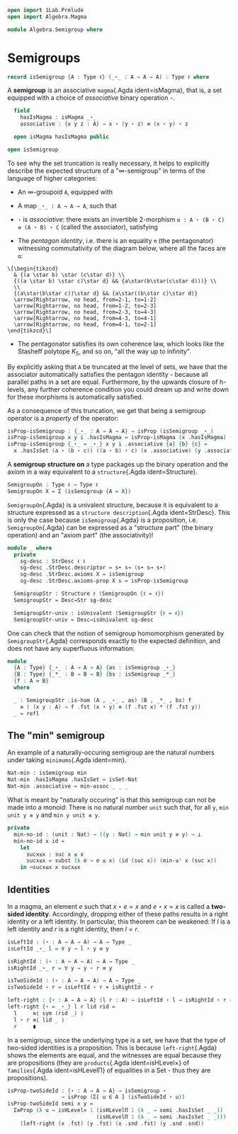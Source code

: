 ```agda
open import 1Lab.Prelude
open import Algebra.Magma

module Algebra.Semigroup where
```

<!--
```agda
private variable
  ℓ ℓ₁ : Level
  A : Type ℓ
```
-->



# Semigroups

```agda
record isSemigroup {A : Type ℓ} (_⋆_ : A → A → A) : Type ℓ where
```

A **semigroup** is an associative `magma`{.Agda ident=isMagma}, that is, a set
equipped with a choice of _associative_ binary operation `⋆`.

```agda
  field
    hasIsMagma : isMagma _⋆_
    associative : {x y z : A} → x ⋆ (y ⋆ z) ≡ (x ⋆ y) ⋆ z

  open isMagma hasIsMagma public

open isSemigroup
```

To see why the set truncation is really necessary, it helps to
explicitly describe the expected structure of a "∞-semigroup" in terms
of the language of higher categories:

- An ∞-groupoid `A`, equipped with

- A map `_⋆_ : A → A → A`, such that

- `⋆` is _associative_: there exists an invertible 2-morphism `α : A ⋆
(B ⋆ C) ≡ (A ⋆ B) ⋆ C` (called the associator), satisfying

- The _pentagon identity_, i.e. there is an equality `π` (the
pentagonator) witnessing commutativity of the diagram below, where all
the faces are `α`:
~~~{.quiver .tall-2}
\[\begin{tikzcd}
  & {(a \star b) \star (c\star d)} \\
  {((a \star b) \star c)\star d} && {a\star(b\star(c\star d)))} \\
  \\
  {(a\star(b\star c))\star d} && {a\star((b\star c)\star d)}
  \arrow[Rightarrow, no head, from=2-1, to=1-2]
  \arrow[Rightarrow, no head, from=1-2, to=2-3]
  \arrow[Rightarrow, no head, from=2-3, to=4-3]
  \arrow[Rightarrow, no head, from=4-3, to=4-1]
  \arrow[Rightarrow, no head, from=4-1, to=2-1]
\end{tikzcd}\]
~~~

- The pentagonator satisfies its own coherence law, which looks like the
Stasheff polytope $K_5$, and so on, "all the way up to infinity".

By explicitly asking that `A` be truncated at the level of sets, we have
that the associator automatically satisfies the pentagon identity -
because all parallel paths in a set are equal. Furthermore, by the
upwards closure of h-levels, any further coherence condition you could
dream up and write down for these morphisms is automatically satisfied.

As a consequence of this truncation, we get that being a semigroup
operator is a _property_ of the operator:

```agda
isProp-isSemigroup : {_⋆_ : A → A → A} → isProp (isSemigroup _⋆_)
isProp-isSemigroup x y i .hasIsMagma = isProp-isMagma (x .hasIsMagma) (y .hasIsMagma) i
isProp-isSemigroup {_⋆_ = _⋆_} x y i .associative {a} {b} {c} =
  x .hasIsSet (a ⋆ (b ⋆ c)) ((a ⋆ b) ⋆ c) (x .associative) (y .associative) i
```

A **semigroup structure on** a type packages up the binary operation and
the axiom in a way equivalent to a `structure`{.Agda ident=Structure}.

```agda
SemigroupOn : Type ℓ → Type ℓ
SemigroupOn X = Σ (isSemigroup {A = X})
```

`SemigroupOn`{.Agda} is a univalent structure, because it is equivalent
to a structure expressed as a `structure description`{.Agda
ident=StrDesc}. This is only the case because `isSemigroup`{.Agda} is a
proposition, i.e.  `SemigroupOn`{.Agda} can be expressed as a "structure
part" (the binary operation) and an "axiom part" (the associativity)!

```agda
module _ where
  private
    sg-desc : StrDesc ℓ ℓ
    sg-desc .StrDesc.descriptor = s∙ s→ (s∙ s→ s∙)
    sg-desc .StrDesc.axioms X = isSemigroup
    sg-desc .StrDesc.axioms-prop X s = isProp-isSemigroup

  SemigroupStr : Structure ℓ (SemigroupOn {ℓ = ℓ})
  SemigroupStr = Desc→Str sg-desc

  SemigroupStr-univ : isUnivalent (SemigroupStr {ℓ = ℓ})
  SemigroupStr-univ = Desc→isUnivalent sg-desc
```

One can check that the notion of semigroup homomorphism generated by
`SemigroupStr`{.Agda} corresponds exactly to the expected definition,
and does not have any superfluous information:

```agda
module _
  {A : Type} {_⋆_ : A → A → A} {as : isSemigroup _⋆_}
  {B : Type} {_*_ : B → B → B} {bs : isSemigroup _*_}
  {f : A ≃ B}
  where

  _ : SemigroupStr .is-hom (A , _⋆_ , as) (B , _*_ , bs) f
    ≡ ( (x y : A) → f .fst (x ⋆ y) ≡ (f .fst x) * (f .fst y))
  _ = refl
```


## The "min" semigroup

An example of a naturally-occuring semigroup are the natural numbers
under taking `minimums`{.Agda ident=min}.

```agda
Nat-min : isSemigroup min
Nat-min .hasIsMagma .hasIsSet = isSet-Nat
Nat-min .associative = min-assoc _ _ _
```

What is meant by "naturally occuring" is that this semigroup can not be
made into a monoid: There is no natural number `unit` such that, for all
`y`, `min unit y ≡ y` and `min y unit ≡ y`.

```agda
private
  min-no-id : (unit : Nat) → ((y : Nat) → min unit y ≡ y) → ⊥
  min-no-id x id =
    let
      sucx≤x : suc x ≤ x
      sucx≤x = subst (λ e → e ≤ x) (id (suc x)) (min-≤ˡ x (suc x))
    in ¬sucx≤x x sucx≤x
```

## Identities

In a magma, an element $e$ such that $x \star e = x$ and $e \star x = x$
is called a **two-sided identity**. Accordingly, dropping either of
these paths results in a right identity or a left identity. In
particular, this theorem can be weakened: If $l$ is a left identity and
$r$ is a right identity, then $l = r$.

```agda
isLeftId : (⋆ : A → A → A) → A → Type _
isLeftId _⋆_ l = ∀ y → l ⋆ y ≡ y

isRightId : (⋆ : A → A → A) → A → Type _
isRightId _⋆_ r = ∀ y → y ⋆ r ≡ y

isTwoSideId : (⋆ : A → A → A) → A → Type _
isTwoSideId ⋆ r = isLeftId ⋆ r × isRightId ⋆ r

left-right : {⋆ : A → A → A} (l r : A) → isLeftId ⋆ l → isRightId ⋆ r → l ≡ r
left-right {⋆ = _⋆_} l r lid rid =
  l     ≡⟨ sym (rid _) ⟩
  l ⋆ r ≡⟨ lid _ ⟩
  r     ∎
```

In a semigroup, since the underlying type is a set, we have that the
type of two-sided identities is a proposition. This is because
`left-right`{.Agda} shows the elements are equal, and the witnesses are
equal because they are propositions (they are `products`{.Agda
ident=isHLevel×} of `families`{.Agda ident=isHLevelΠ} of equalities in a
Set - thus they are propositions).

```agda
isProp-twoSideId : {⋆ : A → A → A} → isSemigroup ⋆
                 → isProp (Σ[ u ∈ A ] (isTwoSideId ⋆ u))
isProp-twoSideId semi x y =
  Σ≡Prop (λ u → isHLevel× 1 (isHLevelΠ 1 (λ _ → semi .hasIsSet _ _))
                            (isHLevelΠ 1 (λ _ → semi .hasIsSet _ _)))
    (left-right (x .fst) (y .fst) (x .snd .fst) (y .snd .snd))
```
